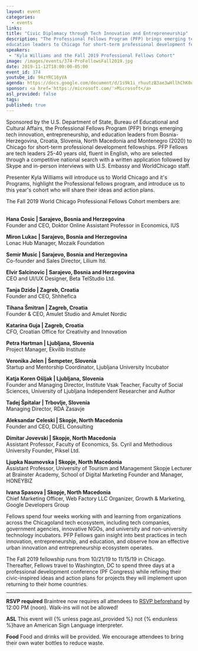 ```yaml
---
layout: event
categories:
  - events
links:
title: "Civic Diplomacy through Tech Innovation and Entrepreneurship"
description: "The Professional Fellows Program (PFP) brings emerging tech innovation, entrepreneurship, and
education leaders to Chicago for short-term professional development fellowships. Presenter Kyla Williams will introduce us to World Chicago and it's Programs, highlight the Professional fellows program, and introduce us to this year's cohort who will share their ideas and action plans."
speakers:
 - "Kyla Williams and the Fall 2019 Professional Fellows Cohort"
image: /images/events/374-ProFellowsFall2019.jpg
date: 2019-11-12T18:00:00-05:00
event_id: 374
youtube_id: 94zYRC16yVA
agenda: https://docs.google.com/document/d/1s9k1i_rhuutzB3ae3wHllhChK0eN6PahUsJ2OgDSBfU/edit#
sponsor: <a href='https://microsoft.com/'>Microsoft</a>
asl_provided: false
tags:
published: true
---
```



Sponsored by the U.S. Department of State, Bureau of Educational and Cultural Affairs, the
Professional Fellows Program (PFP) brings emerging tech innovation, entrepreneurship, and
education leaders from Bosnia-Herzegovina, Croatia, Slovenia, North Macedonia and
Montenegro (2020) to Chicago for short-term professional development fellowships. PFP
Fellows are tech leaders 25-40 years old, fluent in English, who are selected through a
competitive national search with a written application followed by Skype and in-person
interviews with U.S. Embassy and WorldChicago staff.

Presenter Kyla Williams will introduce us to World Chicago and it's Programs, highlight the Professional fellows program, and introduce us to this year's cohort who will share their ideas and action plans.


The Fall 2019 World Chicago Professional Fellows Cohort members are:

<br>
<b>Hana Cosic | Sarajevo, Bosnia and Herzegovina</b><br>
Founder and CEO, Doktor Online Assistant Professor in Economics, IUS

<b>Miron Lukac | Sarajevo, Bosnia and Herzegovina</b><br>
Lonac Hub Manager, Mozaik Foundation<br>

<b>Semir Music | Sarajevo, Bosnia and Herzegovina</b><br>
Co-founder and Sales Director, Lilium ltd.<br>

<b>Elvir Salcinovic | Sarajevo, Bosnia and Herzegovina</b><br>
CEO and UI/UX Designer, Beta TelStudio Ltd.<br>

<b>Tanja Dzido | Zagreb, Croatia</b><br>
Founder and CEO, Shhhefica<br>

<b>Tihana Šmitran | Zagreb, Croatia</b><br>
Founder & CEO, Amulet Studio and Amulet Nordic<br>

<b>Katarina Guja | Zagreb, Croatia</b><br>
CFO, Croatian Office for Creativity and Innovation<br>

<b>Petra Hartman | Ljubljana, Slovenia</b><br>
Project Manager, Ekvilib Institute<br>

<b>Veronika Jelen | Šempeter, Slovenia</b><br>
Startup and Mentorship Coordinator, Ljubljana University Incubator<br>

<b>Katja Koren Ošljak | Ljubljana, Slovenia</b><br>
Founder and Managing Director, Institute Vsak Teacher, Faculty of Social Sciences,
University of Ljubljana Independent Researcher and Author<br>

<b>Tadej Špitalar | Trbovlje, Slovenia</b><br>
Managing Director, RDA Zasavje<br>

<b>Aleksandar Celeski | Skopje, North Macedonia</b><br>
Founder and CEO, DUEL Consulting<br>

<b>Dimitar Jovevski | Skopje, North Macedonia</b><br>
Assistant Professor, Faculty of Economics, Ss. Cyril and Methodious University Founder, Piksel
Ltd.<br>

<b>Ljupka Naumovska | Skopje, North Macedonia</b><br>
Assistant Professor, University of Tourism and Management Skopje Lecturer at Brainster
Academy, School of Digital Marketing Founder and Manager, HONEYBIZ<br>

<b>Ivana Spasova | Skopje, North Macedonia</b><br>
Chief Marketing Officer, Web Factory LLC
Organizer, Growth & Marketing, Google Developers Group<br>

Fellows spend four weeks working with and learning from organizations across the Chicagoland
tech ecosystem, including tech companies, government agencies, innovative NGOs, and
university and non-university technology incubators. PFP Fellows gain insight into best practices
in tech innovation, entrepreneurship, and education, and observe how an effective urban
innovation and entrepreneurship ecosystem operates.

The Fall 2019 fellowship runs from 10/21/19 to 11/15/19 in Chicago. Thereafter, Fellows travel
to Washington, DC to spend three days at a professional development conference (PF Congress)
while refining their civic-inspired ideas and action plans for projects they will implement upon
returning to their home countries.

---

**RSVP required** Braintree now requires all attendees to [RSVP beforehand]({{site.rsvp_url}}) by 12:00 PM (noon). Walk-ins will not be allowed!

**ASL** This event will {% unless page.asl_provided %} not {% endunless %}have an American Sign Language interpreter.

**Food** Food and drinks will be provided. We encourage attendees to bring their own water bottles to reduce waste.
